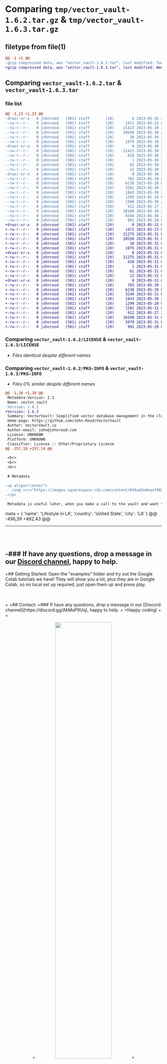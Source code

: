 # Comparing `tmp/vector_vault-1.6.2.tar.gz` & `tmp/vector_vault-1.6.3.tar.gz`

## filetype from file(1)

```diff
@@ -1 +1 @@
-gzip compressed data, was "vector_vault-1.6.2.tar", last modified: Tue May 30 23:38:47 2023, max compression
+gzip compressed data, was "vector_vault-1.6.3.tar", last modified: Wed May 31 06:49:05 2023, max compression
```

## Comparing `vector_vault-1.6.2.tar` & `vector_vault-1.6.3.tar`

### file list

```diff
@@ -1,23 +1,23 @@
-drwxr-xr-x   0 johnrood   (501) staff       (20)        0 2023-05-30 23:38:47.903531 vector_vault-1.6.2/
--rw-r--r--   0 johnrood   (501) staff       (20)     1471 2023-05-23 07:06:02.000000 vector_vault-1.6.2/LICENSE
--rw-r--r--   0 johnrood   (501) staff       (20)    21423 2023-05-30 23:38:47.903355 vector_vault-1.6.2/PKG-INFO
--rw-r--r--   0 johnrood   (501) staff       (20)    20698 2023-05-30 23:19:30.000000 vector_vault-1.6.2/README.md
--rw-r--r--   0 johnrood   (501) staff       (20)       38 2023-05-30 23:38:47.903602 vector_vault-1.6.2/setup.cfg
--rw-r--r--   0 johnrood   (501) staff       (20)     1075 2023-05-30 23:38:37.000000 vector_vault-1.6.2/setup.py
-drwxr-xr-x   0 johnrood   (501) staff       (20)        0 2023-05-30 23:38:47.899169 vector_vault-1.6.2/vector_vault.egg-info/
--rw-r--r--   0 johnrood   (501) staff       (20)    21423 2023-05-30 23:38:47.000000 vector_vault-1.6.2/vector_vault.egg-info/PKG-INFO
--rw-r--r--   0 johnrood   (501) staff       (20)      428 2023-05-30 23:38:47.000000 vector_vault-1.6.2/vector_vault.egg-info/SOURCES.txt
--rw-r--r--   0 johnrood   (501) staff       (20)        1 2023-05-30 23:38:47.000000 vector_vault-1.6.2/vector_vault.egg-info/dependency_links.txt
--rw-r--r--   0 johnrood   (501) staff       (20)       62 2023-05-30 23:38:47.000000 vector_vault-1.6.2/vector_vault.egg-info/requires.txt
--rw-r--r--   0 johnrood   (501) staff       (20)       12 2023-05-30 23:38:47.000000 vector_vault-1.6.2/vector_vault.egg-info/top_level.txt
-drwxr-xr-x   0 johnrood   (501) staff       (20)        0 2023-05-30 23:38:47.902662 vector_vault-1.6.2/vectorvault/
--rw-r--r--   0 johnrood   (501) staff       (20)      703 2023-05-30 23:38:32.000000 vector_vault-1.6.2/vectorvault/__init__.py
--rw-r--r--   0 johnrood   (501) staff       (20)     6238 2023-05-28 06:54:07.000000 vector_vault-1.6.2/vectorvault/ai.py
--rw-r--r--   0 johnrood   (501) staff       (20)     3261 2023-05-30 23:18:26.000000 vector_vault-1.6.2/vectorvault/cloudmanager.py
--rw-r--r--   0 johnrood   (501) staff       (20)     1843 2023-05-30 20:06:58.000000 vector_vault-1.6.2/vectorvault/creds.py
--rw-r--r--   0 johnrood   (501) staff       (20)     1299 2023-05-20 06:06:51.000000 vector_vault-1.6.2/vectorvault/download.py
--rw-r--r--   0 johnrood   (501) staff       (20)     1590 2023-05-30 23:36:22.000000 vector_vault-1.6.2/vectorvault/itemize.py
--rw-r--r--   0 johnrood   (501) staff       (20)      912 2023-05-27 23:34:48.000000 vector_vault-1.6.2/vectorvault/signup.py
--rw-r--r--   0 johnrood   (501) staff       (20)    18189 2023-05-30 23:18:17.000000 vector_vault-1.6.2/vectorvault/vault.py
--rw-r--r--   0 johnrood   (501) staff       (20)     4344 2023-05-30 21:10:57.000000 vector_vault-1.6.2/vectorvault/vecreq.py
--rw-r--r--   0 johnrood   (501) staff       (20)      991 2023-05-20 06:06:45.000000 vector_vault-1.6.2/vectorvault/wrap.py
+drwxr-xr-x   0 johnrood   (501) staff       (20)        0 2023-05-31 06:49:05.289125 vector_vault-1.6.3/
+-rw-r--r--   0 johnrood   (501) staff       (20)     1471 2023-05-23 07:06:02.000000 vector_vault-1.6.3/LICENSE
+-rw-r--r--   0 johnrood   (501) staff       (20)    21275 2023-05-31 06:49:05.289001 vector_vault-1.6.3/PKG-INFO
+-rw-r--r--   0 johnrood   (501) staff       (20)    20550 2023-05-31 05:38:28.000000 vector_vault-1.6.3/README.md
+-rw-r--r--   0 johnrood   (501) staff       (20)       38 2023-05-31 06:49:05.289162 vector_vault-1.6.3/setup.cfg
+-rw-r--r--   0 johnrood   (501) staff       (20)     1075 2023-05-31 06:47:53.000000 vector_vault-1.6.3/setup.py
+drwxr-xr-x   0 johnrood   (501) staff       (20)        0 2023-05-31 06:49:05.285782 vector_vault-1.6.3/vector_vault.egg-info/
+-rw-r--r--   0 johnrood   (501) staff       (20)    21275 2023-05-31 06:49:05.000000 vector_vault-1.6.3/vector_vault.egg-info/PKG-INFO
+-rw-r--r--   0 johnrood   (501) staff       (20)      428 2023-05-31 06:49:05.000000 vector_vault-1.6.3/vector_vault.egg-info/SOURCES.txt
+-rw-r--r--   0 johnrood   (501) staff       (20)        1 2023-05-31 06:49:05.000000 vector_vault-1.6.3/vector_vault.egg-info/dependency_links.txt
+-rw-r--r--   0 johnrood   (501) staff       (20)       62 2023-05-31 06:49:05.000000 vector_vault-1.6.3/vector_vault.egg-info/requires.txt
+-rw-r--r--   0 johnrood   (501) staff       (20)       12 2023-05-31 06:49:05.000000 vector_vault-1.6.3/vector_vault.egg-info/top_level.txt
+drwxr-xr-x   0 johnrood   (501) staff       (20)        0 2023-05-31 06:49:05.288600 vector_vault-1.6.3/vectorvault/
+-rw-r--r--   0 johnrood   (501) staff       (20)      703 2023-05-30 23:38:32.000000 vector_vault-1.6.3/vectorvault/__init__.py
+-rw-r--r--   0 johnrood   (501) staff       (20)     6238 2023-05-28 06:54:07.000000 vector_vault-1.6.3/vectorvault/ai.py
+-rw-r--r--   0 johnrood   (501) staff       (20)     3249 2023-05-31 06:45:39.000000 vector_vault-1.6.3/vectorvault/cloudmanager.py
+-rw-r--r--   0 johnrood   (501) staff       (20)     1843 2023-05-30 20:06:58.000000 vector_vault-1.6.3/vectorvault/creds.py
+-rw-r--r--   0 johnrood   (501) staff       (20)     1299 2023-05-20 06:06:51.000000 vector_vault-1.6.3/vectorvault/download.py
+-rw-r--r--   0 johnrood   (501) staff       (20)     1582 2023-05-31 06:45:44.000000 vector_vault-1.6.3/vectorvault/itemize.py
+-rw-r--r--   0 johnrood   (501) staff       (20)      912 2023-05-27 23:34:48.000000 vector_vault-1.6.3/vectorvault/signup.py
+-rw-r--r--   0 johnrood   (501) staff       (20)    18190 2023-05-31 06:45:53.000000 vector_vault-1.6.3/vectorvault/vault.py
+-rw-r--r--   0 johnrood   (501) staff       (20)     3970 2023-05-31 06:48:55.000000 vector_vault-1.6.3/vectorvault/vecreq.py
+-rw-r--r--   0 johnrood   (501) staff       (20)      991 2023-05-20 06:06:45.000000 vector_vault-1.6.3/vectorvault/wrap.py
```

### Comparing `vector_vault-1.6.2/LICENSE` & `vector_vault-1.6.3/LICENSE`

 * *Files identical despite different names*

### Comparing `vector_vault-1.6.2/PKG-INFO` & `vector_vault-1.6.3/PKG-INFO`

 * *Files 0% similar despite different names*

```diff
@@ -1,10 +1,10 @@
 Metadata-Version: 2.1
 Name: vector_vault
-Version: 1.6.2
+Version: 1.6.3
 Summary: VectorVault: Simplified vector database management in the cloud for machine learning and generative ai workflows
 Home-page: https://github.com/John-Rood/VectorVault
 Author: VectorVault.io
 Author-email: john@johnrood.com
 License: UNKNOWN
 Platform: UNKNOWN
 Classifier: License :: Other/Proprietary License
@@ -257,18 +257,14 @@
 
 <br>
 <br>
 <br>
 
 # Metadata
 
-<p align="center">
-  <img src="https://images.squarespace-cdn.com/content/646ad2edeaaf682a9bbc36da/56e35d92-f673-4e53-b8cc-7f31e86f2c3b/metadata_meme.png?" width="50%" height="50%" />
-</p>
-
 Metadata is useful later, when you make a call to the vault and want to know specifics about the data you got back. To add metadata to your vault, just include the meta as a parameter in `add()`. Meta is always a dict, and you can add any fields you want. (If you don't add a 'name' field, a generic one will automatically be generated, so the name field in the metadata always exists)
 ```
 meta = {
     'name': 'Lifestyle in LA',
     'country': 'United State',
     'city': 'LA' 
 }
@@ -496,39 +492,43 @@
 
 ---
 <br>
 <br>
 
 
 
-### If have any questions, drop a message in our [Discord channel](https://discord.gg/AkMsP9Uq), happy to help.
-
+## Getting Started:
 Open the "examples" folder and try out the Google Colab tutorials we have! They will show you a lot, plus they are in Google Colab, so no local set up required, just open them up and press play.
 
 <br>
 <br>
+
+## Contact:
+### If have any questions, drop a message in our [Discord channel](https://discord.gg/AkMsP9Uq), happy to help.
+
+Happy coding!
+<br>
+<p align="center">
+  <img src="https://images.squarespace-cdn.com/content/646ad2edeaaf682a9bbc36da/7d1a596b-7560-446b-aa69-1827819d198b/Looking+out+with+hope+vector+vault.png" width="60%" height="60%" />
+</p>
+
 <br>
 
 
 ## FAQ
+<br>
 
 ### What is the latency on large datasets?
 To conceptualize "large", 37 full length book texts with vectors make up ~80MB of storage with around 10,000 - 15,000 items of ~1000 characters for each item. This example of 37 books is considered small. Free plans come with 1GB of storage, and 100MB/mo of uploading, so this doesn't even hit the free plan limit. Calling similar items from this vault is one second response time - with vectors retreived, vectors searched, then similar items returned. This example is about the same amount of data as the entire customer support history for any given company. So if you build a typical customer service chatbot, your vault size will be considered small.  If you had 10 times that much data, api latency may be around 5 seconds. Our architechture is optimized for lightning fast responses on small-medium size datasets, so if your data size grows to large amounts, and you see the call time taking too long, its recommended that you segment you data into multiple vaults to keep latency to 1 second on api calls. 
 
+<br>
 
 ### How should I segment my data?
 Vaults within vaults is the optimal structure for segmenting data. If a vault grows too large, just make multiple child vaults within the current vault directory, and store the data there. If your 'Science' vault grows too large, split it into multiple child vaults, like 'Science/Chemistry', etc - this accesses a "Chemistry" vault within the Science vault. Now you can fine grain datasets, where every child vault contains more specific subject information than the parent vault. This segmenting structure allows you to focus data on large data sets. *Keep in mind this only applies to very large data sets.* Also, if your data set is large and you don't mind a little longer response times on vault call, then you don't need to do anything. In that case, you can just add it all to one vault and not worry about it. 
 
+<br>
 
 ### What if I'm a large company with very large data
 If you need to store large amounts of data in single vaults for whatever reason, let us know and we can set you up with Enterprise Cloud Plan. In our Enterprise plan, we create a persistent storage pod with as much memory as you need, that is always active. With an Enterprise plan, a billion vectors search will respond in one second. For reference, the full text of 3.7 million books would be ~1.1 billion vectors, and take up about 8 terabytes of storage. If this is what you're looking for, just reach out to us by email at support at vectorvault.io.
 
-<br>
-
-Happy coding!
-<p align="center">
-  <img src="https://images.squarespace-cdn.com/content/646ad2edeaaf682a9bbc36da/7d1a596b-7560-446b-aa69-1827819d198b/Looking+out+with+hope+vector+vault.png" width="60%" height="60%" />
-</p>
-
-<br>
```

### Comparing `vector_vault-1.6.2/README.md` & `vector_vault-1.6.3/README.md`

 * *Files 0% similar despite different names*

```diff
@@ -238,18 +238,14 @@
 
 <br>
 <br>
 <br>
 
 # Metadata
 
-<p align="center">
-  <img src="https://images.squarespace-cdn.com/content/646ad2edeaaf682a9bbc36da/56e35d92-f673-4e53-b8cc-7f31e86f2c3b/metadata_meme.png?" width="50%" height="50%" />
-</p>
-
 Metadata is useful later, when you make a call to the vault and want to know specifics about the data you got back. To add metadata to your vault, just include the meta as a parameter in `add()`. Meta is always a dict, and you can add any fields you want. (If you don't add a 'name' field, a generic one will automatically be generated, so the name field in the metadata always exists)
 ```
 meta = {
     'name': 'Lifestyle in LA',
     'country': 'United State',
     'city': 'LA' 
 }
@@ -477,37 +473,41 @@
 
 ---
 <br>
 <br>
 
 
 
-### If have any questions, drop a message in our [Discord channel](https://discord.gg/AkMsP9Uq), happy to help.
-
+## Getting Started:
 Open the "examples" folder and try out the Google Colab tutorials we have! They will show you a lot, plus they are in Google Colab, so no local set up required, just open them up and press play.
 
 <br>
 <br>
+
+## Contact:
+### If have any questions, drop a message in our [Discord channel](https://discord.gg/AkMsP9Uq), happy to help.
+
+Happy coding!
+<br>
+<p align="center">
+  <img src="https://images.squarespace-cdn.com/content/646ad2edeaaf682a9bbc36da/7d1a596b-7560-446b-aa69-1827819d198b/Looking+out+with+hope+vector+vault.png" width="60%" height="60%" />
+</p>
+
 <br>
 
 
 ## FAQ
+<br>
 
 ### What is the latency on large datasets?
 To conceptualize "large", 37 full length book texts with vectors make up ~80MB of storage with around 10,000 - 15,000 items of ~1000 characters for each item. This example of 37 books is considered small. Free plans come with 1GB of storage, and 100MB/mo of uploading, so this doesn't even hit the free plan limit. Calling similar items from this vault is one second response time - with vectors retreived, vectors searched, then similar items returned. This example is about the same amount of data as the entire customer support history for any given company. So if you build a typical customer service chatbot, your vault size will be considered small.  If you had 10 times that much data, api latency may be around 5 seconds. Our architechture is optimized for lightning fast responses on small-medium size datasets, so if your data size grows to large amounts, and you see the call time taking too long, its recommended that you segment you data into multiple vaults to keep latency to 1 second on api calls. 
 
+<br>
 
 ### How should I segment my data?
 Vaults within vaults is the optimal structure for segmenting data. If a vault grows too large, just make multiple child vaults within the current vault directory, and store the data there. If your 'Science' vault grows too large, split it into multiple child vaults, like 'Science/Chemistry', etc - this accesses a "Chemistry" vault within the Science vault. Now you can fine grain datasets, where every child vault contains more specific subject information than the parent vault. This segmenting structure allows you to focus data on large data sets. *Keep in mind this only applies to very large data sets.* Also, if your data set is large and you don't mind a little longer response times on vault call, then you don't need to do anything. In that case, you can just add it all to one vault and not worry about it. 
 
+<br>
 
 ### What if I'm a large company with very large data
 If you need to store large amounts of data in single vaults for whatever reason, let us know and we can set you up with Enterprise Cloud Plan. In our Enterprise plan, we create a persistent storage pod with as much memory as you need, that is always active. With an Enterprise plan, a billion vectors search will respond in one second. For reference, the full text of 3.7 million books would be ~1.1 billion vectors, and take up about 8 terabytes of storage. If this is what you're looking for, just reach out to us by email at support at vectorvault.io.
 
-<br>
-
-Happy coding!
-<p align="center">
-  <img src="https://images.squarespace-cdn.com/content/646ad2edeaaf682a9bbc36da/7d1a596b-7560-446b-aa69-1827819d198b/Looking+out+with+hope+vector+vault.png" width="60%" height="60%" />
-</p>
-
-<br>
```

### Comparing `vector_vault-1.6.2/setup.py` & `vector_vault-1.6.3/setup.py`

 * *Files 2% similar despite different names*

```diff
@@ -1,12 +1,12 @@
 from setuptools import setup, find_packages
 
 setup(
     name="vector_vault",
-    version="1.6.2",
+    version="1.6.3",
     packages=find_packages(),
     author="VectorVault.io",
     author_email="john@johnrood.com",
     description="VectorVault: Simplified vector database management in the cloud for machine learning and generative ai workflows",
     long_description=open('README.md').read(),
     long_description_content_type="text/markdown",
     url="https://github.com/John-Rood/VectorVault",
```

### Comparing `vector_vault-1.6.2/vector_vault.egg-info/PKG-INFO` & `vector_vault-1.6.3/vector_vault.egg-info/PKG-INFO`

 * *Files 0% similar despite different names*

```diff
@@ -1,10 +1,10 @@
 Metadata-Version: 2.1
 Name: vector-vault
-Version: 1.6.2
+Version: 1.6.3
 Summary: VectorVault: Simplified vector database management in the cloud for machine learning and generative ai workflows
 Home-page: https://github.com/John-Rood/VectorVault
 Author: VectorVault.io
 Author-email: john@johnrood.com
 License: UNKNOWN
 Platform: UNKNOWN
 Classifier: License :: Other/Proprietary License
@@ -257,18 +257,14 @@
 
 <br>
 <br>
 <br>
 
 # Metadata
 
-<p align="center">
-  <img src="https://images.squarespace-cdn.com/content/646ad2edeaaf682a9bbc36da/56e35d92-f673-4e53-b8cc-7f31e86f2c3b/metadata_meme.png?" width="50%" height="50%" />
-</p>
-
 Metadata is useful later, when you make a call to the vault and want to know specifics about the data you got back. To add metadata to your vault, just include the meta as a parameter in `add()`. Meta is always a dict, and you can add any fields you want. (If you don't add a 'name' field, a generic one will automatically be generated, so the name field in the metadata always exists)
 ```
 meta = {
     'name': 'Lifestyle in LA',
     'country': 'United State',
     'city': 'LA' 
 }
@@ -496,39 +492,43 @@
 
 ---
 <br>
 <br>
 
 
 
-### If have any questions, drop a message in our [Discord channel](https://discord.gg/AkMsP9Uq), happy to help.
-
+## Getting Started:
 Open the "examples" folder and try out the Google Colab tutorials we have! They will show you a lot, plus they are in Google Colab, so no local set up required, just open them up and press play.
 
 <br>
 <br>
+
+## Contact:
+### If have any questions, drop a message in our [Discord channel](https://discord.gg/AkMsP9Uq), happy to help.
+
+Happy coding!
+<br>
+<p align="center">
+  <img src="https://images.squarespace-cdn.com/content/646ad2edeaaf682a9bbc36da/7d1a596b-7560-446b-aa69-1827819d198b/Looking+out+with+hope+vector+vault.png" width="60%" height="60%" />
+</p>
+
 <br>
 
 
 ## FAQ
+<br>
 
 ### What is the latency on large datasets?
 To conceptualize "large", 37 full length book texts with vectors make up ~80MB of storage with around 10,000 - 15,000 items of ~1000 characters for each item. This example of 37 books is considered small. Free plans come with 1GB of storage, and 100MB/mo of uploading, so this doesn't even hit the free plan limit. Calling similar items from this vault is one second response time - with vectors retreived, vectors searched, then similar items returned. This example is about the same amount of data as the entire customer support history for any given company. So if you build a typical customer service chatbot, your vault size will be considered small.  If you had 10 times that much data, api latency may be around 5 seconds. Our architechture is optimized for lightning fast responses on small-medium size datasets, so if your data size grows to large amounts, and you see the call time taking too long, its recommended that you segment you data into multiple vaults to keep latency to 1 second on api calls. 
 
+<br>
 
 ### How should I segment my data?
 Vaults within vaults is the optimal structure for segmenting data. If a vault grows too large, just make multiple child vaults within the current vault directory, and store the data there. If your 'Science' vault grows too large, split it into multiple child vaults, like 'Science/Chemistry', etc - this accesses a "Chemistry" vault within the Science vault. Now you can fine grain datasets, where every child vault contains more specific subject information than the parent vault. This segmenting structure allows you to focus data on large data sets. *Keep in mind this only applies to very large data sets.* Also, if your data set is large and you don't mind a little longer response times on vault call, then you don't need to do anything. In that case, you can just add it all to one vault and not worry about it. 
 
+<br>
 
 ### What if I'm a large company with very large data
 If you need to store large amounts of data in single vaults for whatever reason, let us know and we can set you up with Enterprise Cloud Plan. In our Enterprise plan, we create a persistent storage pod with as much memory as you need, that is always active. With an Enterprise plan, a billion vectors search will respond in one second. For reference, the full text of 3.7 million books would be ~1.1 billion vectors, and take up about 8 terabytes of storage. If this is what you're looking for, just reach out to us by email at support at vectorvault.io.
 
-<br>
-
-Happy coding!
-<p align="center">
-  <img src="https://images.squarespace-cdn.com/content/646ad2edeaaf682a9bbc36da/7d1a596b-7560-446b-aa69-1827819d198b/Looking+out+with+hope+vector+vault.png" width="60%" height="60%" />
-</p>
-
-<br>
```

### Comparing `vector_vault-1.6.2/vectorvault/__init__.py` & `vector_vault-1.6.3/vectorvault/__init__.py`

 * *Files identical despite different names*

### Comparing `vector_vault-1.6.2/vectorvault/ai.py` & `vector_vault-1.6.3/vectorvault/ai.py`

 * *Files identical despite different names*

### Comparing `vector_vault-1.6.2/vectorvault/cloudmanager.py` & `vector_vault-1.6.3/vectorvault/cloudmanager.py`

 * *Files 1% similar despite different names*

```diff
@@ -55,16 +55,16 @@
         with tempfile.NamedTemporaryFile(delete=False) as temp_file:
             blob = self.cloud.blob(vault_name)
             blob.download_to_filename(temp_file.name) 
             return temp_file.name
 
     def upload(self, item, text, meta):
         with ThreadPoolExecutor() as executor:
-            executor.submit(self.upload_to_cloud, self.cloud_name(self.vault, item, self.user, text, self.api, item=True), text)
-            executor.submit(self.upload_to_cloud, self.cloud_name(self.vault, item, self.user, meta, self.api, meta=True), json.dumps(meta))
+            executor.submit(self.upload_to_cloud, self.cloud_name(self.vault, item, self.user, self.api, item=True), text)
+            executor.submit(self.upload_to_cloud, self.cloud_name(self.vault, item, self.user, self.api, meta=True), json.dumps(meta))
     
     def delete_blob(self, blob):
         blob.delete()
      
     def get_bkt(self, input_string):
         return input_string.replace("@", "_at_").replace(".", "_dot_") + '_vvclient'
```

### Comparing `vector_vault-1.6.2/vectorvault/creds.py` & `vector_vault-1.6.3/vectorvault/creds.py`

 * *Files identical despite different names*

### Comparing `vector_vault-1.6.2/vectorvault/download.py` & `vector_vault-1.6.3/vectorvault/download.py`

 * *Files identical despite different names*

### Comparing `vector_vault-1.6.2/vectorvault/itemize.py` & `vector_vault-1.6.3/vectorvault/itemize.py`

 * *Files 1% similar despite different names*

```diff
@@ -33,15 +33,15 @@
         suffix = 'item'
     elif is_meta:
         suffix = 'meta'
     else:
         suffix = ''
     return f'{base_path}/{suffix}'
 
-def cloud_name(v, x, user_id, object, api_key, item=False, meta=False):
+def cloud_name(v, x, user_id, api_key, item=False, meta=False):
     base_path = f'{v}/{x}'
     t = threading.Thread(target=call_buildpath, args=(v, x, user_id, api_key))
     t.start()
     final_path = append_path_suffix(base_path, item, meta)
     return final_path
 
 def name_vecs(vault, user_id, api_key, byte=None):
```

### Comparing `vector_vault-1.6.2/vectorvault/signup.py` & `vector_vault-1.6.3/vectorvault/signup.py`

 * *Files identical despite different names*

### Comparing `vector_vault-1.6.2/vectorvault/vault.py` & `vector_vault-1.6.3/vectorvault/vault.py`

 * *Files 0% similar despite different names*

```diff
@@ -57,15 +57,15 @@
 
     def get_total_vectors(self):
         return call_get_total_vectors(self.user, self.vault, self.api)
     
     def save(self, trees=16):
         if self.saved_already == True:
             self.clear_cache()
-            raise "The last save was aborted before the build finished. The cache was cleared and Save is empty now."
+            print("The last save was aborted before the build finished. The cache was cleared and Save is empty now.")
         self.saved_already = True
         start_time = time.time()
         self.vectors.build(trees)
 
         total_saved_items = 0
         for item in self.items:
             item_text, item_id, item_meta = get_item(item)
```

### Comparing `vector_vault-1.6.2/vectorvault/vecreq.py` & `vector_vault-1.6.3/vectorvault/vecreq.py`

 * *Files 27% similar despite different names*

```diff
@@ -1,59 +1,57 @@
 import requests
 import json
+import sys
 
 def call_name_vecs(vault, user_id, api_key, bytesize=None):
     url = f'https://vectors.vectorvault.io/name_vecs'
     headers = {'Content-Type': 'application/json'}
     data = {
         "vault": vault,
         "user": user_id,
         "api_key": api_key
         }
 
     if bytesize:
         data["bytesize"] = bytesize
     try:
         response = requests.post(url, headers=headers, data=json.dumps(data))
-        response.raise_for_status()
-    except requests.exceptions.HTTPError as errh:
-        print(response.text)  # This will print the response body
-    except requests.exceptions.ConnectionError as errc:
-        print(response.text)  # This will print the response body
-    except requests.exceptions.Timeout as errt:
-        print(response.text)  # This will print the response body
-    except requests.exceptions.RequestException as err:
-        print(response.text)  # This will print the response body
-
-    return json.loads(response.text)['result']
+        return json.loads(response.text)['result']
+    except json.JSONDecodeError as e:
+        print(f"An error occurred: {e}")
+        print(f"Response status code: {response.status_code}")
+        print(f"Response text: {response.text}")
+        sys.exit(1)  
+    except Exception as e:
+        print(f"An unexpected error occurred: {e}")
+        sys.exit(1)  
 
 def call_buildpath(v, x, user_id, api_key, bytesize=None):
     url = f'https://vectors.vectorvault.io/buildpath'
     headers = {'Content-Type': 'application/json'}
     data = {
         "v": v,
         "x": x,
         "user": user_id,
         "api_key": api_key
     }
     if bytesize:
         data["bytesize"] = bytesize
     try:
         response = requests.post(url, headers=headers, data=json.dumps(data))
-        response.raise_for_status()
-    except requests.exceptions.HTTPError as errh:
-        print(response.text)  # This will print the response body
-    except requests.exceptions.ConnectionError as errc:
-        print(response.text)  # This will print the response body
-    except requests.exceptions.Timeout as errt:
-        print(response.text)  # This will print the response body
-    except requests.exceptions.RequestException as err:
-        print(response.text)  # This will print the response body
+        return json.loads(response.text)['result']
+    except json.JSONDecodeError as e:
+        print(f"An error occurred: {e}")
+        print(f"Response status code: {response.status_code}")
+        print(f"Response text: {response.text}")
+        sys.exit(1)  
+    except Exception as e:
+        print(f"An unexpected error occurred: {e}")
+        sys.exit(1)  
 
-    return json.loads(response.text)['result']
 
 def call_proj():
     return 'vectorvault-361ab'
 
 def call_get_vaults(user, api_key, vault=None):
     url = f"https://api.vectorvault.io/vaults"
     params = {
```

### Comparing `vector_vault-1.6.2/vectorvault/wrap.py` & `vector_vault-1.6.3/vectorvault/wrap.py`

 * *Files identical despite different names*

